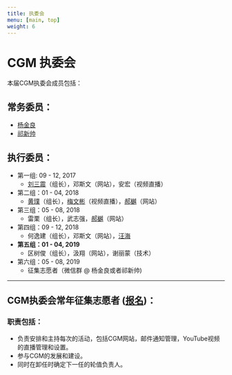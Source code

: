 ```yaml
---
title: 执委会
menu: [main, top]
weight: 6
---
```



# CGM 执委会

本届CGM执委会成员包括：

## 常务委员：
- [杨金良](http://jyanglab.com/)
- [祁新帅](http://xinshuaiqi.weebly.com/)

## 执行委员：
- 第一组: 09 - 12, 2017
  - [刘三震](http://plantgenomics.ksu.edu/liulab)（组长），邓斯文（网站），安宏（视频直播）
- 第二组：01 - 04, 2018
  - [黄璞](https://scholar.google.com/citations?user=r5cGFI8AAAAJ&hl=en)（组长），[梅文彬](https://wenbinmei.github.io/)（视频直播），[郝樾](https://yueyvettehao.github.io/)（网站）
- 第三组：05 - 08, 2018
  - 雷栗（组长），武志强，[郝樾](https://yueyvettehao.github.io/)（网站）
- 第四组：09 - 12, 2018
  - 何逸建（组长），邓斯文（网站），[汪海](https://tangscholars.ciifad.cornell.edu/people/hai-wang/)
- **第五组：01 - 04, 2019**
  - 区树俊（组长），汲翔（网站），谢丽蒙（技术）
- 第六组：05 - 08, 2019
  - 征集志愿者（微信群 @ 杨金良或者祁新帅)

------------------

## CGM执委会常年征集志愿者 ([报名](https://goo.gl/forms/9zcXWwyhvdIzuKeT2))：

### 职责包括：
- 负责安排和主持每次的活动，包括CGM网站，邮件通知管理，YouTube视频的直播管理和设置。
- 参与CGM的发展和建设。
- 同时在卸任时确定下一任的轮值负责人。

